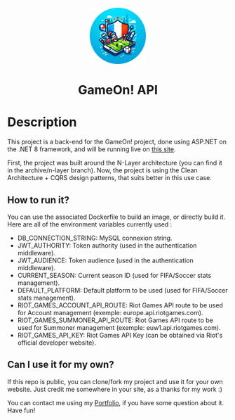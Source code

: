 <p align="center">
    <img src="./images/gameon-logo.png" width="128" />
</p>

<h1 align="center">GameOn! API</h1>

# Description

This project is a back-end for the GameOn! project, done using ASP.NET on the .NET 8 framework, and will be running live on [this site](https://gameon-api.valentinvirot.fr/).

First, the project was built around the N-Layer architecture (you can find it in the archive/n-layer branch).
Now, the project is using the Clean Architecture + CQRS design patterns, that suits better in this use case.

## How to run it?

You can use the associated Dockerfile to build an image, or directly build it.
Here are all of the environment variables currently used :

<ul>
    <li>DB_CONNECTION_STRING: MySQL connexion string.</li>
    <li>JWT_AUTHORITY: Token authority (used in the authentication middleware).</li>
    <li>JWT_AUDIENCE: Token audience (used in the authentication middleware).</li>
    <li>CURRENT_SEASON: Current season ID (used for FIFA/Soccer stats management).</li>
    <li>DEFAULT_PLATFORM: Default platform to be used (used for FIFA/Soccer stats management).</li>
    <li>RIOT_GAMES_ACCOUNT_API_ROUTE: Riot Games API route to be used for Account management (exemple: europe.api.riotgames.com).</li>
    <li>RIOT_GAMES_SUMMONER_API_ROUTE: Riot Games API route to be used for Summoner management (exemple: euw1.api.riotgames.com).</li>
    <li>RIOT_GAMES_API_KEY: Riot Games API Key (can be obtained via Riot's official developer website).</li>
</ul>

## Can I use it for my own?

If this repo is public, you can clone/fork my project and use it for your own website. Just credit me somewhere in your site, as a thanks for my work :)

You can contact me using my [Portfolio](https://www.valentinvirot.fr), if you have some question about it. Have fun!
